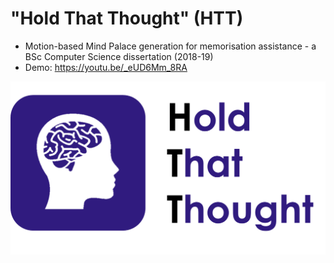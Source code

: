 # "Hold That Thought" (HTT)
- Motion-based Mind Palace generation for memorisation assistance - a BSc Computer Science dissertation (2018-19)
- Demo: https://youtu.be/_eUD6Mm_8RA

![HTT Logo](img/logo.png?raw=true "Hold That Thought")